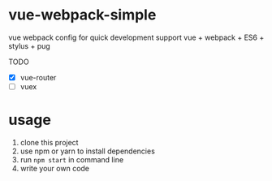 # vue-webpack-simple
vue webpack config for quick development
support vue + webpack + ES6 + stylus + pug

TODO
- [x] vue-router
- [ ] vuex

# usage

1. clone this project
2. use npm or yarn to install dependencies
3. run `npm start` in command line
4. write your own code